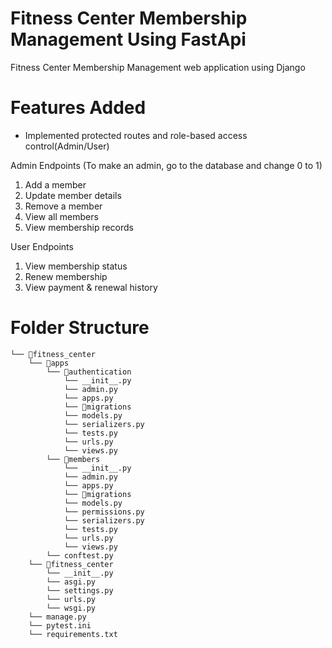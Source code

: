 # Fitness Center Membership Management Using FastApi
  Fitness Center Membership Management web application using Django 
  
# Features Added 

* Implemented protected routes and role-based access control(Admin/User)

Admin Endpoints (To make an admin, go to the database and change 0 to 1)

1) Add a member
2) Update member details
3) Remove a member
4) View all members
5) View membership records

User Endpoints

1) View membership status
2) Renew membership
3) View payment & renewal history

 
# Folder Structure
```
└── 📁fitness_center
    └── 📁apps
        └── 📁authentication
            └── __init__.py
            └── admin.py
            └── apps.py
            └── 📁migrations
            └── models.py
            └── serializers.py
            └── tests.py
            └── urls.py
            └── views.py
        └── 📁members
            └── __init__.py
            └── admin.py
            └── apps.py
            └── 📁migrations
            └── models.py
            └── permissions.py
            └── serializers.py
            └── tests.py
            └── urls.py
            └── views.py
        └── conftest.py
    └── 📁fitness_center
        └── __init__.py
        └── asgi.py
        └── settings.py
        └── urls.py
        └── wsgi.py
    └── manage.py
    └── pytest.ini
    └── requirements.txt
```

